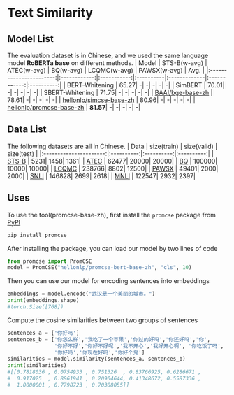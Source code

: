 # Text Similarity


## Model List
The evaluation dataset is in Chinese, and we used the same language model **RoBERTa base** on different methods.
|          Model          | STS-B(w-avg) | ATEC(w-avg) | BQ(w-avg) | LCQMC(w-avg) | PAWSX(w-avg) | Avg. |
|:-----------------------:|:------------:|:-----------:|:----------|:-------------|:------------:|:----------:|
|  BERT-Whitening  |  65.27| -| -| -| -| -|
|  SimBERT   |  70.01| -| -| -| -| -|
|  SBERT-Whitening  |  71.75| -| -| -| -| -|
|  [BAAI/bge-base-zh](https://huggingface.co/BAAI/bge-base-zh)  |  78.61| -| -| -| -| -|
|  [hellonlp/simcse-base-zh](https://huggingface.co/hellonlp/simcse-roberta-base-zh)  |  80.96| -| -| -| -| -|
|  [hellonlp/promcse-base-zh](https://huggingface.co/hellonlp/promcse-bert-base-zh)  |  **81.57**| -| -| -| -| -|


## Data List
The following datasets are all in Chinese.
|          Data          | size(train) | size(valid) | size(test) |
|:----------------------:|:----------:|:----------:|:----------:|
|   [STS-B](https://link.zhihu.com/?target=https%3A//pan.baidu.com/s/10yfKfTtcmLQ70-jzHIln1A%3Fpwd%3Dgf8y)  |   5231|   1458|   1361|
|   [ATEC](https://link.zhihu.com/?target=https%3A//pan.baidu.com/s/1gmnyz9emqOXwaHhSM9CCUA%3Fpwd%3Db17c)   |  62477|  20000|  20000|
|   [BQ](https://link.zhihu.com/?target=https%3A//pan.baidu.com/s/1M-e01yyy5NacVPrph9fbaQ%3Fpwd%3Dtis9)     | 100000|  10000|  10000|
|   [LCQMC](https://pan.baidu.com/s/16DfE7fHrCkk4e8a2j3SYUg?pwd=bc8w )                                      | 238766|   8802|  12500|
|   [PAWSX](https://link.zhihu.com/?target=https%3A//pan.baidu.com/s/1ox0tJY3ZNbevHDeAqDBOPQ%3Fpwd%3Dmgjn)  |  49401|   2000|   2000|
|   [SNLI](https://link.zhihu.com/?target=https%3A//pan.baidu.com/s/1NOgA7JwWghiauwGAUvcm7w%3Fpwd%3Ds75v)   | 146828|   2699|   2618|
|   [MNLI](https://link.zhihu.com/?target=https%3A//pan.baidu.com/s/1xjZKtWk3MAbJ6HX4pvXJ-A%3Fpwd%3D2kte)   | 122547|   2932|   2397|




## Uses
To use the tool(promcse-base-zh), first install the `promcse` package from [PyPI](https://pypi.org/project/promcse/)
```bash
pip install promcse
```

After installing the package, you can load our model by two lines of code
```python
from promcse import PromCSE
model = PromCSE("hellonlp/promcse-bert-base-zh", "cls", 10)
```

Then you can use our model for encoding sentences into embeddings
```python
embeddings = model.encode("武汉是一个美丽的城市。")
print(embeddings.shape)
#torch.Size([768])
```

Compute the cosine similarities between two groups of sentences
```python
sentences_a = ['你好吗']
sentences_b = ['你怎么样','我吃了一个苹果','你过的好吗','你还好吗','你',
               '你好不好','你好不好呢','我不开心','我好开心啊', '你吃饭了吗',
               '你好吗','你现在好吗','你好个鬼']
similarities = model.similarity(sentences_a, sentences_b)
print(similarities)
#[[0.7818036 , 0.0754933 , 0.751326  , 0.83766925, 0.6286671 ,
#  0.917025  , 0.8861941 , 0.20904644, 0.41348672, 0.5587336 ,
#  1.0000001 , 0.7798723 , 0.70388055]]
```

